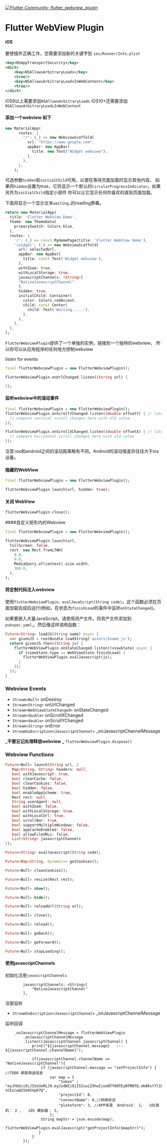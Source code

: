 [![Flutter Community: flutter_webview_plugin](https://fluttercommunity.dev/_github/header/flutter_webview_plugin)](https://github.com/fluttercommunity/community)

# Flutter WebView Plugin


#### iOS

要使插件正确工作，您需要添加新的关键字到 `ios/Runner/Info.plist`

```xml
<key>NSAppTransportSecurity</key>
<dict>
    <key>NSAllowsArbitraryLoads</key>
    <true/>
    <key>NSAllowsArbitraryLoadsInWebContent</key>
    <true/>
</dict>
```
iOS9以上需要添加`NSAllowsArbitraryLoads` 
iOS10+还需要添加`NSAllowsArbitraryLoadsInWebContent`


#### 添加一个webview 如下
```dart
new MaterialApp(
      routes: {
        "/": (_) => new WebviewScaffold(
          url: "https://www.google.com",
          appBar: new AppBar(
            title: new Text("Widget webview"),
          ),
        ),
      },
    );
```

可选参数`hidden`和`initialChild`可用，以便在等待页面加载时显示其他内容。
如果将`hidden`设置为true，它将显示一个默认的`CircularProgressIndicator`。如果另外为`initialChild`指定小部件
你可以让它显示任何你喜欢的直到页面加载。

下面将显示一个显示文本`waiting…`的reading屏幕。
```dart
return new MaterialApp(
  title: 'Flutter WebView Demo',
  theme: new ThemeData(
    primarySwatch: Colors.blue,
  ),
  routes: {
    '/': (_) => const MyHomePage(title: 'Flutter WebView Demo'),
    '/widget': (_) => new WebviewScaffold(
      url: selectedUrl,
      appBar: new AppBar(
        title: const Text('Widget webview'),
      ),
      withZoom: true,
      withLocalStorage: true,
      javascriptChannels: <String>[
      "NativeJavascriptChannel"
      ],
      hidden: true,
      initialChild: Container(
        color: Colors.redAccent,
        child: const Center(
          child: Text('Waiting.....'),
        ),
      ),
    ),
  },
);
```

`FlutterWebviewPlugin`提供了一个单独的实例，链接到一个独特的webview，
所以你可以从应用程序的任何地方控制webview

listen for events

```dart
final flutterWebviewPlugin = new FlutterWebviewPlugin();

flutterWebviewPlugin.onUrlChanged.listen((String url) {

});
```

#### 监听webview中的滚动事件

```dart
final flutterWebviewPlugin = new FlutterWebviewPlugin();
flutterWebviewPlugin.onScrollYChanged.listen((double offsetY) { // latest offset value in vertical scroll
  // compare vertical scroll changes here with old value
});

flutterWebviewPlugin.onScrollXChanged.listen((double offsetX) { // latest offset value in horizontal scroll
  // compare horizontal scroll changes here with old value
});

````

注意:ios和android之间的滚动距离略有不同。Android的滚动值差异往往大于ios设备。


#### 隐藏的WebView

```dart
final flutterWebviewPlugin = new FlutterWebviewPlugin();

flutterWebviewPlugin.launch(url, hidden: true);
```

#### 关闭 WebView

```dart
flutterWebviewPlugin.close();
```

####自定义矩形内的Webview

```dart
final flutterWebviewPlugin = new FlutterWebviewPlugin();

flutterWebviewPlugin.launch(url,
  fullScreen: false,
  rect: new Rect.fromLTWH(
    0.0,
    0.0,
    MediaQuery.of(context).size.width,
    300.0,
  ),
);
```

#### 将定制代码注入webview
使用`flutterWebviewPlugin。evalJavaScript(String code)`。这个函数必须在页面加载完成后运行(例如，在状态为`finishLoad`的事件中监听`onStateChanged`)。

如果要嵌入大量JavaScript，请使用资产文件。将资产文件添加到`pubspec.yaml`,。然后像这样调用函数：

```dart
Future<String> loadJS(String name) async {
  var givenJS = rootBundle.loadString('assets/$name.js');
  return givenJS.then((String js) {
    flutterWebViewPlugin.onStateChanged.listen((viewState) async {
      if (viewState.type == WebViewState.finishLoad) {
        flutterWebViewPlugin.evalJavascript(js);
      }
    });
  });
}
```


### Webview Events

- `Stream<Null>` onDestroy
- `Stream<String>` onUrlChanged
- `Stream<WebViewStateChanged>` onStateChanged
- `Stream<double>` onScrollXChanged
- `Stream<double>` onScrollYChanged
- `Stream<String>` onError
- `StreamSubscription<JavascriptChannel>`  _onJavascriptChannelMessage

**_不要忘记处理释放webview _**
`flutterWebviewPlugin.dispose()`

### Webview Functions

```dart
Future<Null> launch(String url, {
   Map<String, String> headers: null,
   bool withJavascript: true,
   bool clearCache: false,
   bool clearCookies: false,
   bool hidden: false,
   bool enableAppScheme: true,
   Rect rect: null,
   String userAgent: null,
   bool withZoom: false,
   bool withLocalStorage: true,
   bool withLocalUrl: true,
   bool scrollBar: true,
   bool supportMultipleWindows: false,
   bool appCacheEnabled: false,
   bool allowFileURLs: false,
   List<String> javascriptChannels
});
```

```dart
Future<String> evalJavascript(String code);
```

```dart
Future<Map<String, dynamic>> getCookies();
```

```dart
Future<Null> cleanCookies();
```

```dart
Future<Null> resize(Rect rect);
```

```dart
Future<Null> show();
```

```dart
Future<Null> hide();
```

```dart
Future<Null> reloadUrl(String url);
```

```dart
Future<Null> close();
```

```dart
Future<Null> reload();
```

```dart
Future<Null> goBack();
```

```dart
Future<Null> goForward();
```

```dart
Future<Null> stopLoading();
```


#### 使用javascriptChannels
初始化注册`javascriptChannels`
```
        javascriptChannels: <String>[
            "NativeJavascriptChannel"
        ],
```
注册监听
- `StreamSubscription<JavascriptChannel>`  _onJavascriptChannelMessage

监听回调
```
    _onJavascriptChannelMessage = flutterWebViewPlugin
        .onJavascriptChannelMessage
        .listen((JavascriptChannel javascriptChannel) {
            print("${javascriptChannel.message}   --- ${javascriptChannel.channelName}");

            if(javascriptChannel.channelName == "NativeJavascriptChannel"){
                if (javascriptChannel.message == "setProjectInfo") { //TODO 索取筛选信息
                    var map = {
                        "token" : "eyJhbGciOiJIUzUxMiJ9.eyJzdWIiOiI5IiwiZXhwIjoxNTY0OTEyNTM0fQ.eb8KstYlIOT7NwM4TPKO35HlpLm7Hl_P5p8KdBXBkDhgxX6qV0puvb9FQxeJ6jVCJuef-sCEzCwQ2Sb95VpR7Q",
                        "projectId": 8,
                        "connectName": 0,//网络状态
                        "plateform": 3, //APP来源  Android： 1，  iOS真机： 2 ,   iOS 模拟器： 3,
                    };
                String mapStr = json.encode(map);
                flutterWebViewPlugin.evalJavascript("getProjectInfo($mapStr)");
               }
            }
        });
```


